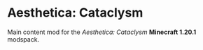 # Aesthetica: Cataclysm

Main content mod for the *Aesthetica: Cataclysm* **Minecraft 1.20.1** modspack.

<!--
vim: ts=2 sw=2 et fdm=marker :
-->

